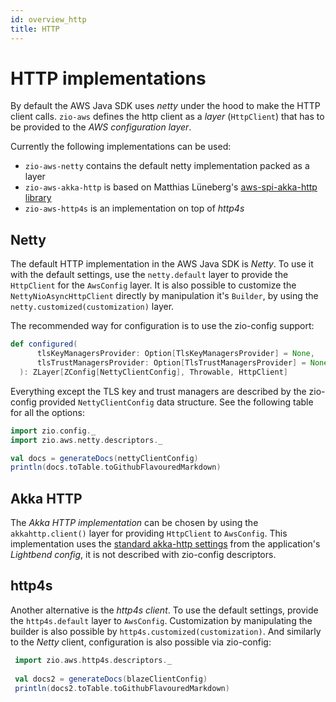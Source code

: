 ```yaml
---
id: overview_http
title: HTTP
---
```


# HTTP implementations

By default the AWS Java SDK uses _netty_ under the hood to make the HTTP client calls. `zio-aws` defines the http client
as a _layer_ (`HttpClient`) that has to be provided to the _AWS configuration layer_. 
 
Currently the following implementations can be used:
- `zio-aws-netty` contains the default netty implementation packed as a layer 
- `zio-aws-akka-http` is based on Matthias Lüneberg's [aws-spi-akka-http library](https://github.com/matsluni/aws-spi-akka-http)
- `zio-aws-http4s` is an implementation on top of _http4s_

## Netty
The default HTTP implementation in the AWS Java SDK is _Netty_. To use it with the default settings, use the `netty.default`
layer to provide the `HttpClient` for the `AwsConfig` layer. It is also possible to customize the `NettyNioAsyncHttpClient` 
directly by manipulation it's `Builder`, by using the `netty.customized(customization)` layer. 

The recommended way for configuration is to use the zio-config support:

```scala
def configured(
      tlsKeyManagersProvider: Option[TlsKeyManagersProvider] = None,
      tlsTrustManagersProvider: Option[TlsTrustManagersProvider] = None
  ): ZLayer[ZConfig[NettyClientConfig], Throwable, HttpClient]
```

Everything except the TLS key and trust managers are described by the zio-config provided `NettyClientConfig` data structure.
See the following table for all the options:

```scala mdoc:passthrough
import zio.config._
import zio.aws.netty.descriptors._

val docs = generateDocs(nettyClientConfig)
println(docs.toTable.toGithubFlavouredMarkdown)
``` 

## Akka HTTP
The _Akka HTTP implementation_ can be chosen by using the `akkahttp.client()` layer for providing `HttpClient` to `AwsConfig`.
This implementation uses the [standard akka-http settings](https://doc.akka.io/docs/akka-http/current/configuration.html) from the application's _Lightbend config_,
it is not described with zio-config descriptors. 

## http4s
Another alternative is the _http4s client_. To use the default settings, provide the `http4s.default` layer to `AwsConfig`. Customization by manipulating the builder
is also possible by `http4s.customized(customization)`. And similarly to the _Netty_ client, configuration is also possible via zio-config:

```scala mdoc:passthrough
 import zio.aws.http4s.descriptors._
 
 val docs2 = generateDocs(blazeClientConfig)
 println(docs2.toTable.toGithubFlavouredMarkdown)
``` 
